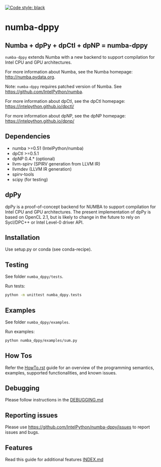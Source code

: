 [![Code style: black](https://img.shields.io/badge/code%20style-black-000000.svg)](https://github.com/psf/black)

# numba-dppy

## Numba + dpPy + dpCtl + dpNP = numba-dppy

`numba-dppy` extends Numba with a new backend to support compilation
for Intel CPU and GPU architectures.

For more information about Numba, see the Numba homepage:
http://numba.pydata.org.

Note: `numba-dppy` requires patched version of Numba.
See https://github.com/IntelPython/numba.

For more information about dpCtl, see the dpCtl homepage:
https://intelpython.github.io/dpctl/

For more information about dpNP, see the dpNP homepage:
https://intelpython.github.io/dpnp/

## Dependencies

* numba >=0.51 (IntelPython/numba)
* dpCtl >=0.5.1
* dpNP 0.4.* (optional)
* llvm-spirv (SPIRV generation from LLVM IR)
* llvmdev (LLVM IR generation)
* spirv-tools
* scipy (for testing)

## dpPy

dpPy is a proof-of-concept backend for NUMBA to support compilation for
Intel CPU and GPU architectures.
The present implementation of dpPy is based on OpenCL 2.1, but is likely
to change in the future to rely on Sycl/DPC++ or Intel Level-0 driver API.

## Installation

Use setup.py or conda (see conda-recipe).

## Testing

See folder `numba_dppy/tests`.

Run tests:
```bash
python -m unittest numba_dppy.tests
```

## Examples

See folder `numba_dppy/examples`.

Run examples:
```bash
python numba_dppy/examples/sum.py
```

## How Tos

Refer the [HowTo.rst](docs/HowTo.rst) guide for an overview of the programming semantics,
examples, supported functionalities, and known issues.

## Debugging

Please follow instructions in the [DEBUGGING.md](docs/DEBUGGING.md)

## Reporting issues

Please use https://github.com/IntelPython/numba-dppy/issues to report issues and bugs.

## Features

Read this guide for additional features [INDEX.md](docs/INDEX.md)
